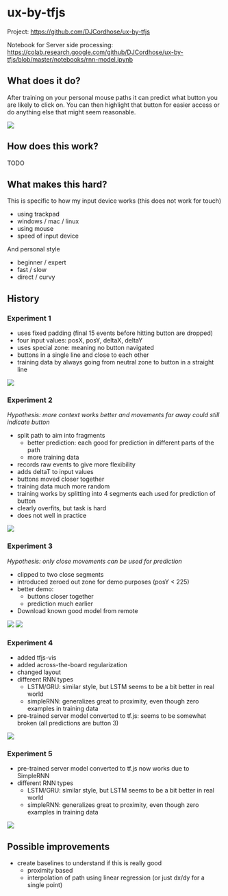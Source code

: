 # ux-by-tfjs


Project: https://github.com/DJCordhose/ux-by-tfjs

Notebook for Server side processing: https://colab.research.google.com/github/DJCordhose/ux-by-tfjs/blob/master/notebooks/rnn-model.ipynb


## What does it do?

After training on your personal mouse paths it can predict what button you are likely to click on. You can then highlight that button for easier access or do anything else that might seem reasonable.

<img src='img/ux-predict.gif'>


## How does this work?

TODO

## What makes this hard?

This is specific to how my input device works (this does not work for touch)
- using trackpad
- windows / mac / linux
- using mouse
- speed of input device

And personal style
- beginner / expert
- fast / slow
- direct / curvy

## History

### Experiment 1

* uses fixed padding (final 15 events before hitting button are dropped)
* four input values: posX, posY, deltaX, deltaY
* uses special zone: meaning no button navigated
* buttons in a single line and close to each other
* training data by always going from neutral zone to button in a straight line

<img src='img/ux-predict.gif'>

### Experiment 2

_Hypothesis: more context works better and movements far away could still indicate button_

* split path to aim into fragments
  * better prediction: each good for prediction in different parts of the path
  * more training data
* records raw events to give more flexibility
* adds deltaT to input values
* buttons moved closer together
* training data much more random
* training works by splitting into 4 segments each used for prediction of button
* clearly overfits, but task is hard
* does not well in practice

<img src='img/accuracy-4-segments.png'>

### Experiment 3

_Hypothesis: only close movements can be used for prediction_

* clipped to two close segments
* introduced zeroed out zone for demo purposes (posY < 225)
* better demo:
  * buttons closer together
  * prediction much earlier
* Download known good model from remote

<img src='img/ux-predict-3.gif'>

<img src='img/accuracy-final-2-segments.png'>

### Experiment 4

* added tfjs-vis
* added across-the-board regularization
* changed layout
* different RNN types
  * LSTM/GRU: similar style, but LSTM seems to be a bit better in real world
  * simpleRNN: generalizes great to proximity, even though zero examples in training data
* pre-trained server model converted to tf.js: seems to be somewhat broken (all predictions are button 3)

<img src='img/accuracy-reg.png'>

### Experiment 5

* pre-trained server model converted to tf.js now works due to SimpleRNN
* different RNN types
  * LSTM/GRU: similar style, but LSTM seems to be a bit better in real world
  * simpleRNN: generalizes great to proximity, even though zero examples in training data

<img src='img/simpleRNN.gif'>

## Possible improvements

* create baselines to understand if this is really good
  * proximity based
  * interpolation of path using linear regression (or just dx/dy for a single point)
